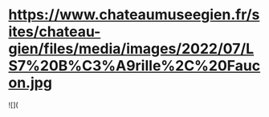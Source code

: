 # https://www.chateaumuseegien.fr/sites/chateau-gien/files/media/images/2022/07/LS7%20B%C3%A9rille%2C%20Faucon.jpg

![](
